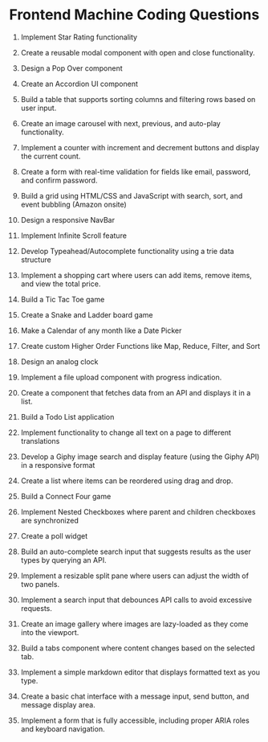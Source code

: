 # Frontend Machine Coding Questions

1. Implement Star Rating functionality
2. Create a reusable modal component with open and close functionality.
3. Design a Pop Over component
4. Create an Accordion UI component
5. Build a table that supports sorting columns and filtering rows based on user input.
6. Create an image carousel with next, previous, and auto-play functionality.
7. Implement a counter with increment and decrement buttons and display the current count.
8. Create a form with real-time validation for fields like email, password, and confirm password.
9. Build a grid using HTML/CSS and JavaScript with search, sort, and event bubbling (Amazon onsite)
10. Design a responsive NavBar
11. Implement Infinite Scroll feature
12. Develop Typeahead/Autocomplete functionality using a trie data structure
13. Implement a shopping cart where users can add items, remove items, and view the total price.
14. Build a Tic Tac Toe game
15. Create a Snake and Ladder board game
16. Make a Calendar of any month like a Date Picker
17. Create custom Higher Order Functions like Map, Reduce, Filter, and Sort
18. Design an analog clock

19. Implement a file upload component with progress indication.
20. Create a component that fetches data from an API and displays it in a list.
21. Build a Todo List application
22. Implement functionality to change all text on a page to different translations
23. Develop a Giphy image search and display feature (using the Giphy API) in a responsive format
24. Create a list where items can be reordered using drag and drop.
25. Build a Connect Four game
26. Implement Nested Checkboxes where parent and children checkboxes are synchronized
27. Create a poll widget
28. Build an auto-complete search input that suggests results as the user types by querying an API.
29. Implement a resizable split pane where users can adjust the width of two panels.
30. Implement a search input that debounces API calls to avoid excessive requests.
31. Create an image gallery where images are lazy-loaded as they come into the viewport.
32. Build a tabs component where content changes based on the selected tab.
33. Implement a simple markdown editor that displays formatted text as you type.
34. Create a basic chat interface with a message input, send button, and message display area.
35. Implement a form that is fully accessible, including proper ARIA roles and keyboard navigation.
